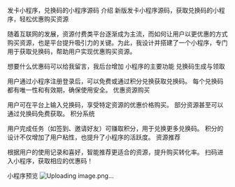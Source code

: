 发卡小程序，兑换码的小程序源码
介绍
新版发卡小程序源码，获取兑换码的小程序，轻松优惠购买资源

随着互联网的发展，资源付费类平台逐渐成为主流，而如何让用户以更优惠的方式购买资源，也是平台提升吸引力的关键。为此，我设计并搭建了一个小程序，专门用于获取兑换码，帮助用户实现优惠购买资源。

想要什么优惠码可以给我留言，我后台增加 小程序的主要功能 兑换码生成与领取

用户通过小程序注册登录后，可以免费或通过积分兑换获取兑换码。 每个兑换码都有唯一性和有效期，确保使用安全。 优惠资源购买

用户可在平台上输入兑换码，享受特定资源的优惠价格购买。 部分资源甚至可以通过兑换码免费获取。 积分系统

用户完成任务（如签到、邀请好友）可赚取积分，用于兑换更多兑换码。 积分的设计不仅增加了用户粘性，也提升了小程序的活跃度。 资源推荐

根据用户的使用记录和喜好，智能推荐更适合的资源，提升购买转化率。 扫码进入小程序，获取相应的优惠码！

小程序预览 ![Uploading image.png…]()

